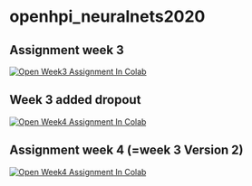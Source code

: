 # openhpi_neuralnets2020

## Assignment week 3

[![Open Week3 Assignment In Colab](https://colab.research.google.com/assets/colab-badge.svg)](https://colab.research.google.com/github/psio3123/openhpi_neuralnets2020/blob/master/openHPI_week3.ipynb)

## Week 3 added dropout

[![Open Week4 Assignment In Colab](https://colab.research.google.com/assets/colab-badge.svg)](https://colab.research.google.com/github/psio3123/openhpi_neuralnets2020/blob/master/openHPI_week3dropout.ipynb)


## Assignment week 4 (=week 3 Version 2)

[![Open Week4 Assignment In Colab](https://colab.research.google.com/assets/colab-badge.svg)](https://colab.research.google.com/github/psio3123/openhpi_neuralnets2020/blob/master/openHPI_week4.ipynb)